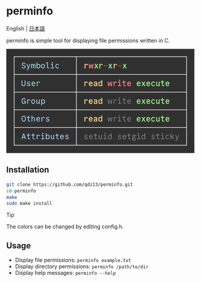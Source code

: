 # perminfo
English | [日本語](README-ja.md)

perminfo is simple tool for displaying file permissions written in C.

<img src="preview.jpg" width="500">

## Installation
```sh
git clone https://github.com/qdz13/perminfo.git
cd perminfo
make
sudo make install
```
> [!TIP]
> The colors can be changed by editing config.h.

## Usage
* Display file permissions: `perminfo example.txt`
* Display directory permissions: `perminfo /path/to/dir`
* Display help messages: `perminfo --help`
